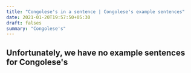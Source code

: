 ```yaml
---
title: "Congolese's in a sentence | Congolese's example sentences"
date: 2021-01-20T19:57:50+05:30
draft: falses
summary: "Congolese's"
---
```

## Unfortunately, we have no example sentences for Congolese's                 

